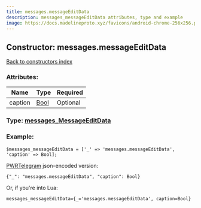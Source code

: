 ```yaml
---
title: messages.messageEditData
description: messages_messageEditData attributes, type and example
image: https://docs.madelineproto.xyz/favicons/android-chrome-256x256.png
---
```

## Constructor: messages.messageEditData  
[Back to constructors index](index.md)



### Attributes:

| Name     |    Type       | Required |
|----------|---------------|----------|
|caption|[Bool](../types/Bool.md) | Optional|



### Type: [messages\_MessageEditData](../types/messages_MessageEditData.md)


### Example:

```
$messages_messageEditData = ['_' => 'messages.messageEditData', 'caption' => Bool];
```  

[PWRTelegram](https://pwrtelegram.xyz) json-encoded version:

```
{"_": "messages.messageEditData", "caption": Bool}
```


Or, if you're into Lua:  


```
messages_messageEditData={_='messages.messageEditData', caption=Bool}

```


